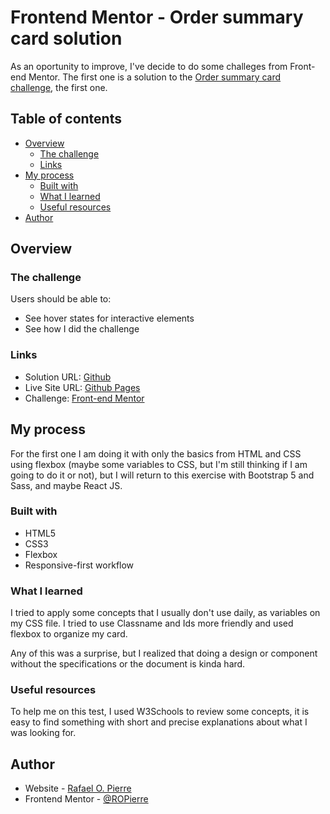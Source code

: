 # Frontend Mentor - Order summary card solution

As an oportunity to improve, I've decide to do some challeges from Front-end Mentor. The first one is a solution to the [Order summary card challenge](https://www.frontendmentor.io/challenges/order-summary-component-QlPmajDUj), the first one. 

## Table of contents

- [Overview](#overview)
  - [The challenge](#the-challenge)
  - [Links](#links)
- [My process](#my-process)
  - [Built with](#built-with)
  - [What I learned](#what-i-learned)
  - [Useful resources](#useful-resources)
- [Author](#author)

## Overview

### The challenge

Users should be able to:

- See hover states for interactive elements
- See how I did the challenge

### Links

- Solution URL: [Github](https://github.com/ROPierre)
- Live Site URL: [Github Pages](https://ropierre.github.io/Front-end_mentor_01/)
- Challenge: [Front-end Mentor](https://www.frontendmentor.io/challenges/order-summary-component-QlPmajDUj)

## My process

For the first one I am doing it with only the basics from HTML and CSS using flexbox (maybe some variables to CSS, but I'm still thinking if I am going to do it or not), but I will return to this exercise with Bootstrap 5 and Sass, and maybe React JS. 

### Built with

- HTML5
- CSS3
- Flexbox
- Responsive-first workflow

### What I learned

I tried to apply some concepts that I usually don't use daily, as variables on my CSS file. I tried to use Classname and Ids more friendly and used flexbox to organize my card. 

Any of this was a surprise, but I realized that doing a design or component without the specifications or the document is kinda hard.

### Useful resources

To help me on this test, I used W3Schools to review some concepts, it is easy to find something with short and precise explanations about what I was looking for.

## Author

- Website - [Rafael O. Pierre](https://github.com/ROPierre/)
- Frontend Mentor - [@ROPierre](https://www.frontendmentor.io/profile/ROPierre)
